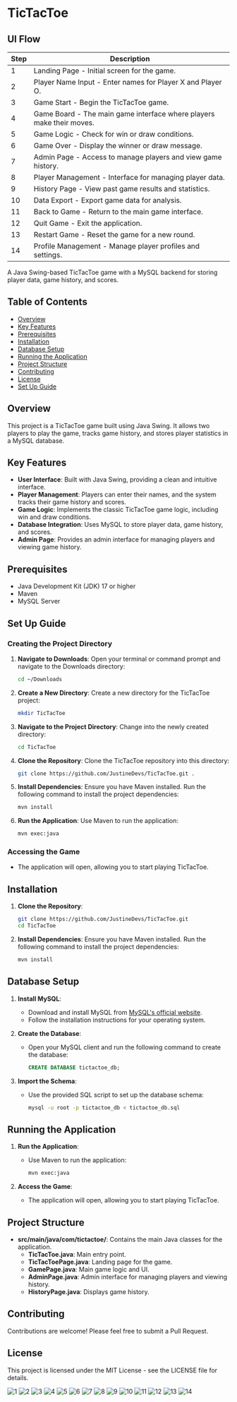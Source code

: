 # TicTacToe
## UI Flow
| Step | Description |
|------|-------------|
| 1 | Landing Page - Initial screen for the game. |
| 2 | Player Name Input - Enter names for Player X and Player O. |
| 3 | Game Start - Begin the TicTacToe game. |
| 4 | Game Board - The main game interface where players make their moves. |
| 5 | Game Logic - Check for win or draw conditions. |
| 6 | Game Over - Display the winner or draw message. |
| 7 | Admin Page - Access to manage players and view game history. |
| 8 | Player Management - Interface for managing player data. |
| 9 | History Page - View past game results and statistics. |
| 10 | Data Export - Export game data for analysis. |
| 11 | Back to Game - Return to the main game interface. |
| 12 | Quit Game - Exit the application. |
| 13 | Restart Game - Reset the game for a new round. |
| 14 | Profile Management - Manage player profiles and settings. |

A Java Swing-based TicTacToe game with
 a MySQL backend for storing player data, game history, and scores.

## Table of Contents
- [Overview](#overview)
- [Key Features](#key-features)
- [Prerequisites](#prerequisites)
- [Installation](#installation)
- [Database Setup](#database-setup)
- [Running the Application](#running-the-application)
- [Project Structure](#project-structure)
- [Contributing](#contributing)
- [License](#license)
- [Set Up Guide](#set-up-guide)

## Overview
This project is a TicTacToe game built using Java Swing. It allows two players to play the game, tracks game history, and stores player statistics in a MySQL database.

## Key Features
- **User Interface**: Built with Java Swing, providing a clean and intuitive interface.
- **Player Management**: Players can enter their names, and the system tracks their game history and scores.
- **Game Logic**: Implements the classic TicTacToe game logic, including win and draw conditions.
- **Database Integration**: Uses MySQL to store player data, game history, and scores.
- **Admin Page**: Provides an admin interface for managing players and viewing game history.

## Prerequisites
- Java Development Kit (JDK) 17 or higher
- Maven
- MySQL Server

## Set Up Guide

### Creating the Project Directory
1. **Navigate to Downloads**:
   Open your terminal or command prompt and navigate to the Downloads directory:
   ```bash
   cd ~/Downloads
   ```

2. **Create a New Directory**:
   Create a new directory for the TicTacToe project:
   ```bash
   mkdir TicTacToe
   ```

3. **Navigate to the Project Directory**:
   Change into the newly created directory:
   ```bash
   cd TicTacToe
   ```

4. **Clone the Repository**:
   Clone the TicTacToe repository into this directory:
   ```bash
   git clone https://github.com/JustineDevs/TicTacToe.git .
   ```

5. **Install Dependencies**:
   Ensure you have Maven installed. Run the following command to install the project dependencies:
   ```bash
   mvn install
   ```

6. **Run the Application**:
   Use Maven to run the application:
   ```bash
   mvn exec:java
   ```

### Accessing the Game
- The application will open, allowing you to start playing TicTacToe.

## Installation
1. **Clone the Repository**:
   ```bash
   git clone https://github.com/JustineDevs/TicTacToe.git
   cd TicTacToe
   ```

2. **Install Dependencies**:
   Ensure you have Maven installed. Run the following command to install the project dependencies:
   ```bash
   mvn install
   ```

## Database Setup
1. **Install MySQL**:
   - Download and install MySQL from [MySQL's official website](https://dev.mysql.com/downloads/).
   - Follow the installation instructions for your operating system.

2. **Create the Database**:
   - Open your MySQL client and run the following command to create the database:
     ```sql
     CREATE DATABASE tictactoe_db;
     ```

3. **Import the Schema**:
   - Use the provided SQL script to set up the database schema:
     ```bash
     mysql -u root -p tictactoe_db < tictactoe_db.sql
     ```

## Running the Application
1. **Run the Application**:
   - Use Maven to run the application:
     ```bash
     mvn exec:java
     ```

2. **Access the Game**:
   - The application will open, allowing you to start playing TicTacToe.

## Project Structure
- **src/main/java/com/tictactoe/**: Contains the main Java classes for the application.
  - **TicTacToe.java**: Main entry point.
  - **TicTacToePage.java**: Landing page for the game.
  - **GamePage.java**: Main game logic and UI.
  - **AdminPage.java**: Admin interface for managing players and viewing history.
  - **HistoryPage.java**: Displays game history.

## Contributing
Contributions are welcome! Please feel free to submit a Pull Request.

## License
This project is licensed under the MIT License - see the LICENSE file for details. 

![1](https://github.com/user-attachments/assets/382f9134-6455-492e-995e-835a1d55cd95)
![2](https://github.com/user-attachments/assets/07423588-0032-42a5-aca3-da47b7355bb0)
![3](https://github.com/user-attachments/assets/2d61a916-ede6-4a83-8343-cf7434d0ea52)
![4](https://github.com/user-attachments/assets/6340b793-20bb-4c5e-9da1-507d35041f49)
![5](https://github.com/user-attachments/assets/b637b5ce-5fd8-4bbc-81bb-728973eb6d21)
![6](https://github.com/user-attachments/assets/4f53dd56-a09c-432a-bd26-236102be97ce)
![7](https://github.com/user-attachments/assets/5ad17bae-e928-4a6c-865e-908a4b1cad43)
![8](https://github.com/user-attachments/assets/00201f3d-90de-4474-91d2-8265103d8f23)
![9](https://github.com/user-attachments/assets/a578f7cc-ab00-4235-8778-dbb602cf4798)
![10](https://github.com/user-attachments/assets/b26ab404-77f1-4afc-b58a-18bfce1c8ad6)
![11](https://github.com/user-attachments/assets/16f5efc7-568a-44a7-8cf4-e687e8247503)
![12](https://github.com/user-attachments/assets/059a1861-bfa1-4dda-a241-e4ec3931fec2)
![13](https://github.com/user-attachments/assets/6b31fe77-c102-49d5-9512-f4bc3198f385)
![14](https://github.com/user-attachments/assets/d8d9f624-0100-43d6-a2ef-114e437c1c4b)

